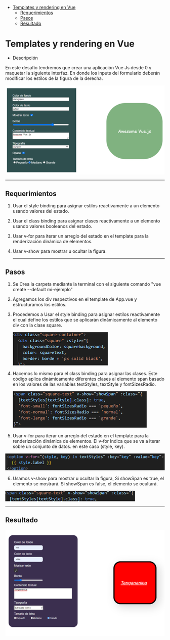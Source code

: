 
- [Templates y rendering en Vue](#templates-y-rendering-en-vue)
  - [Requerimientos](#requerimientos)
  - [Pasos](#pasos)
  - [Resultado](#resultado)

# Templates y rendering en Vue

- Descripción

En este desafío tendremos que crear una aplicación Vue Js desde 0 y maquetar la siguiente interfaz. En donde los inputs del formulario deberán modificar los estilos de la figura de la derecha.

![Imagen](./src/assets/Captura.png)


  ---

## Requerimientos

1.  Usar el style binding para asignar estilos reactivamente a un elemento usando valores del estado.

2. Usar el class binding para asignar clases reactivamente a un elemento usando valores booleanos del estado.


3. Usar v-for para iterar un arreglo del estado en el template para la renderización dinámica de elementos.


4. Usar v-show para mostrar u ocultar la figura.

   

   ---



## Pasos

1. Se Crea la carpeta mediante la terminal con el siguiente comando "vue create --default mi-ejemplo"



2.  Agregamos los div respectivos en el template de App.vue y estructuramos los estilos.


3. Procedemos a Usar el style binding para asignar estilos reactivamente el cual define los estilos que se aplicarán dinámicamente al elemento div con la clase square.

   
   ![Imagen](./src/assets/Captura%20de%20pantalla%202024-08-12%20162749.png)
   

4. Hacemos lo mismo para el class binding para asignar las clases. Este código aplica dinámicamente diferentes clases al elemento span basado en los valores de las variables textStyles, textStyle y fontSizesRadio.

   ![Imagen](./src/assets/12%20174313.png)

5. Usar v-for para iterar un arreglo del estado en el template para la renderización dinámica de elementos. El v-for Indica que se va a iterar sobre un conjunto de datos. en este caso (style, key).
   
   
![Imagen](./src/assets/for12%20225049.png)
 
6. Usamos v-show para mostrar u ocultar la figura, Si showSpan es true, el elemento se mostrará. Si showSpan es false, el elemento se ocultará.

![Imagen](./src/assets/show13%20162022.png)
 
---

## Resultado

![Imagen](./src/assets/12%20163941.png)
```

